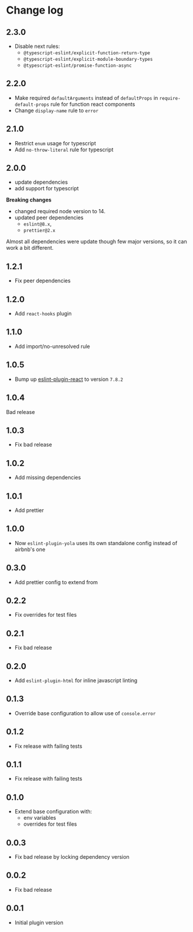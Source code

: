 # Change log

## 2.3.0

- Disable next rules:
  - `@typescript-eslint/explicit-function-return-type`
  - `@typescript-eslint/explicit-module-boundary-types`
  - `@typescript-eslint/promise-function-async`

## 2.2.0

- Make required `defaultArguments` instead of `defaultProps` in `require-default-props` rule for function react components
- Change `display-name` rule to `error`

## 2.1.0

- Restrict `enum` usage for typescript
- Add `no-throw-literal` rule for typescript

## 2.0.0

- update dependencies
- add support for typescript

**Breaking changes**

- changed required node version to 14.
- updated peer dependencies
  - `eslint@8.x`,
  - `prettier@2.x`

Almost all dependencies were update though few major versions,
so it can work a bit different.

## 1.2.1

- Fix peer dependencies

## 1.2.0

- Add `react-hooks` plugin

## 1.1.0

- Add import/no-unresolved rule

## 1.0.5

- Bump up [eslint-plugin-react](https://github.com/yannickcr/eslint-plugin-react/)
  to version `7.8.2`

## 1.0.4

Bad release

## 1.0.3

- Fix bad release

## 1.0.2

- Add missing dependencies

## 1.0.1

- Add prettier

## 1.0.0

- Now `eslint-plugin-yola` uses its own standalone config instead of airbnb's one

## 0.3.0

- Add prettier config to extend from

## 0.2.2

- Fix overrides for test files

## 0.2.1

- Fix bad release

## 0.2.0

- Add `eslint-plugin-html` for inline javascript linting

## 0.1.3

- Override base configuration to allow use of `console.error`

## 0.1.2

- Fix release with failing tests

## 0.1.1

- Fix release with failing tests

## 0.1.0

- Extend base configuration with:
  - env variables
  - overrides for test files

## 0.0.3

- Fix bad release by locking dependency version

## 0.0.2

- Fix bad release

## 0.0.1

- Initial plugin version

